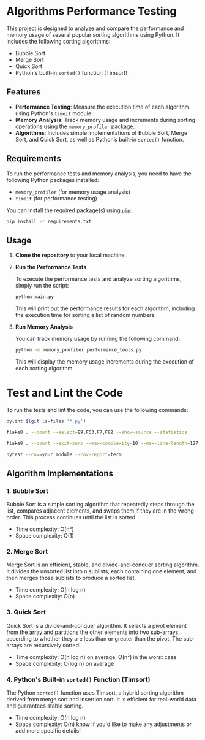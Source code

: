 # Algorithms Performance Testing

This project is designed to analyze and compare the performance and memory usage of several popular sorting algorithms
using Python. It includes the following sorting algorithms:

- Bubble Sort
- Merge Sort
- Quick Sort
- Python's built-in `sorted()` function (Timsort)

## Features

- **Performance Testing**: Measure the execution time of each algorithm using Python's `timeit` module.
- **Memory Analysis**: Track memory usage and increments during sorting operations using the `memory_profiler` package.
- **Algorithms**: Includes simple implementations of Bubble Sort, Merge Sort, and Quick Sort, as well as Python’s
  built-in `sorted()` function.

## Requirements

To run the performance tests and memory analysis, you need to have the following Python packages installed:

- `memory_profiler` (for memory usage analysis)
- `timeit` (for performance testing)

You can install the required package(s) using `pip`:

```bash
pip install -r requirements.txt
```

## Usage

1. **Clone the repository** to your local machine.

2. **Run the Performance Tests**

   To execute the performance tests and analyze sorting algorithms, simply run the script:

   ```bash
   python main.py
   ```

   This will print out the performance results for each algorithm, including the execution time for sorting a list of
   random numbers.

3. **Run Memory Analysis**

   You can track memory usage by running the following command:

   ```bash
   python -m memory_profiler performance_tools.py
   ```

   This will display the memory usage increments during the execution of each sorting algorithm.

# Test and Lint the Code

To run the tests and lint the code, you can use the following commands:

```bash
pylint $(git ls-files '*.py')
```

```bash
flake8 . --count --select=E9,F63,F7,F82 --show-source --statistics
```

```bash
flake8 . --count --exit-zero --max-complexity=10 --max-line-length=127 --statistics
```

```bash
pytest --cov=your_module --cov-report=term
```

## Algorithm Implementations

### 1. **Bubble Sort**

Bubble Sort is a simple sorting algorithm that repeatedly steps through the list, compares adjacent elements, and swaps
them if they are in the wrong order. This process continues until the list is sorted.

- Time complexity: O(n²)
- Space complexity: O(1)

### 2. **Merge Sort**

Merge Sort is an efficient, stable, and divide-and-conquer sorting algorithm. It divides the unsorted list into n
sublists, each containing one element, and then merges those sublists to produce a sorted list.

- Time complexity: O(n log n)
- Space complexity: O(n)

### 3. **Quick Sort**

Quick Sort is a divide-and-conquer algorithm. It selects a pivot element from the array and partitions the other
elements into two sub-arrays, according to whether they are less than or greater than the pivot. The sub-arrays are
recursively sorted.

- Time complexity: O(n log n) on average, O(n²) in the worst case
- Space complexity: O(log n) on average

### 4. **Python's Built-in `sorted()` Function (Timsort)**

The Python `sorted()` function uses Timsort, a hybrid sorting algorithm derived from merge sort and insertion sort. It
is efficient for real-world data and guarantees stable sorting.

- Time complexity: O(n log n)
- Space complexity: O(n)
  know if you'd like to make any adjustments or add more specific details!